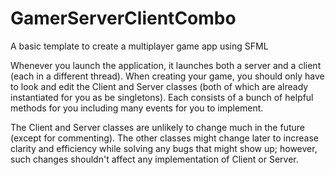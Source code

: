 # GamerServerClientCombo
A basic template to create a multiplayer game app using SFML


Whenever you launch the application, it launches both a server and a client (each in a different thread). When creating your game, you should only have to look and edit the Client and Server classes (both of which are already instantiated for you as be singletons). Each consists of a bunch of helpful methods for you including many events for you to implement.

The Client and Server classes are unlikely to change much in the future (except for commenting). The other classes might change later to increase clarity and efficiency while solving any bugs that might show up; however, such changes shouldn't affect any implementation of Client or Server.
